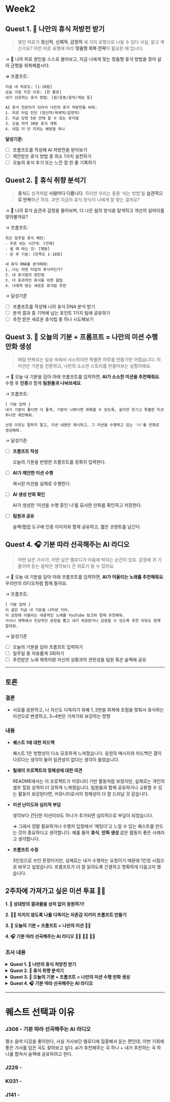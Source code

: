 # Week2

## Quest 1. **🌙 나만의 휴식 처방전 받기**

> 쌓인 피로가 **정신적**, **신체적**, **감정적** 세 가지 유형으로 나뉠 수 있다 사실, 알고 계신가요? 이런 피로 유형에 따라 **맞춤형 회복 전략**이 필요한 때 입니다.
> 

→ 💊 나의 피로 원인을 스스로 돌아보고, 지금 나에게 맞는 맞춤형 휴식 방법을 찾아 삶의 균형을 회복해봅시다.

**→** 프롬프트: 

```
지금 내 피로도: [1-10점]
오늘 가장 지친 이유: [한 줄로]
내가 선호하는 휴식 방법: [잠/운동/음악/게임 등]

AI 휴식 전문의가 되어서 나만의 휴식 처방전을 써줘:
1. 피로 타입 진단 (정신적/육체적/감정적)
2. 지금 당장 5분 안에 할 수 있는 휴식법
3. 오늘 저녁 30분 휴식 계획
4. 내일 더 안 지치는 예방법 하나
```

**달성기준:**

- [ ]  프롬프트를 작성해 AI 처방전을 받아보기
- [ ]  제안받은 휴식 방법 중 최소 1가지 실천하기
- [ ]  오늘의 휴식 후기 또는 느낀 점 한 줄 기록하기

## Quest 2. **🛌 휴식 취향 분석기**

> **휴식**도 성격처럼 **사람마다 다릅니다**. 하지만 우리는 종종 ‘쉬는 방법’을 **습관적으로 반복**하곤 하죠. 과연 지금의 휴식 방식이 나에게 잘 맞는 걸까요?
> 

→ 🧬 나의 휴식 습관과 감정을 돌아보며, 더 나은 쉼의 방식을 탐색하고 개선의 실마리를 찾아볼까요?

→ 프롬프트: 

```
최근 일주일 휴식 패턴:
- 주로 쉬는 시간대: [언제]
- 쉴 때 하는 것: [행동]
- 쉰 후 기분: [만족도 1-10점]

내 휴식 DNA를 분석해줘:
1. 나는 어떤 타입의 휴식러인가?
2. 내 휴식법의 장단점
3. 더 효과적인 휴식을 위한 꿀팁
4. 나에게 맞는 새로운 휴식법 추천
```

→ 달성기준

- [ ]  프롬프트를 작성해 나의 휴식 DNA 분석 받기
- [ ]  분석 결과 중 기억에 남는 포인트 1가지 팀에 공유하기
- [ ]  추천 받은 새로운 휴식법 중 하나 시도해보기

## Quest 3. **🧩 오늘의 기분 + 프롬프트 = 나만의 미션 수행 만화 생성**

> 매일 반복되는 일상 속에서 사소하지만 특별한 하루를 만들기란 어렵습니다. 이 미션은 기분을 전환하고, 나만의 소소한 스토리를 만들어보는 실험이에요.
> 

→ 🎯 오늘 내 기분을 담아 아래 프롬프트를 입력하면, **AI가 소소한 미션을 추천해줘요**. 수행 후 **인증**과 함께 **팀원들과 나눠보세요**.

→ 프롬프트: 

```
[ 기분 입력 ]
내가 기분이 좋다면 더 좋게, 기분이 나쁘다면 회복할 수 있도록, 쉽지만 웃기고 특별한 미션 하나만 제안해줘.

선정 이유는 말하지 말고, 미션 내용만 제시하고, 그 미션을 수행하고 있는 '나'를 만화로 생성해줘.
```

→ 달성기준

- [ ]  **프롬프트 작성**
    
    오늘의 기분을 반영한 프롬프트를 정확히 입력한다.
    
- [ ]  **AI가 제안한 미션 수행**
    
    제시된 미션을 실제로 수행한다.
    
- [ ]  **AI 생성 만화 확인**
    
    AI가 생성한 ‘미션을 수행 중인 나’를 묘사한 만화를 확인하고 저장한다.
    
- [ ]  **팀원과 공유**
    
    슬랙/협업 도구에 인증 이미지와 함께 공유하고, 짧은 코멘트를 남긴다.
    

## Quest 4. **🎧 기분 따라 선곡해주는 AI 라디오**

> 어떤 날은 가사가, 어떤 날은 멜로디가 마음에 박히는 순간이 있죠. 감정에 귀 기울이며 듣는 음악은 생각보다 큰 위로가 될 수 있어요.
> 

→ 🎵 오늘 내 기분을 담아 아래 프롬프트를 입력하면, **AI가 어울리는 노래를 추천해줘요**. 우리만의 라디오처럼 함께 들어요.

→ 프롬프트:

```
[ 기분 입력 ]
이 글은 지금 내 기분을 나타낸 거야.
이 감정에 어울리는 대중적인 노래를 YouTube 링크와 함께 추천해줘.
가사나 제목에서 인상적인 문장을 뽑고 내가 위로받거나 감동할 수 있도록 추천 이유도 함께 알려줘.
```

→ 달성기준

- [ ]  오늘의 기분을 담아 프롬프트 입력하기
- [ ]  일주일 중 자유롭게 3회하기
- [ ]  추천받은 노래 제목이랑 자신의 상황과의 관련성을 팀원 혹은 슬랙에 공유

---

## 토론

### 결론

- 서로를 응원하고, 나 자신도 다독이기 위해 1, 2번을 회복에 초점을 맞춰서 휴식하는 미션으로 변경하고, 3~4번은 가져가되 보강하는 방향

### 내용

- **퀘스트 1에 대한 피드백**
    
    퀘스트 1은 방향성이 다소 모호하게 느껴졌습니다. 응원의 메시지와 피드백은 결이 다르다는 생각이 들어 일관성이 없다는 생각이 들었습니다.
    
- **릴레이 프로젝트의 정체성에 대한 의견**
    
    README에서는 이 프로젝트가 커뮤니티 기반 활동처럼 보였지만, 실제로는 개인의 셀프 힐링 성격이 더 강하게 느껴졌습니다. 팀원들과 함께 공유하거나 교류할 수 있는 활동이 보강된다면, 커뮤니티로서의 정체성이 더 잘 드러날 것 같습니다.
    
- **미션 난이도와 심리적 부담**
    
    생각보다 간단한 미션이라도 하나가 추가되면 심리적으로 부담이 되었습니다.
    
    ⇒ 그래서 정말 필요하거나 수행자 입장에서 ‘재밌다’고 느낄 수 있는 퀘스트를 만드는 것이 중요하다고 생각합니다. 예를 들어 **휴식**, **만화 생성** 같은 활동이 좋은 사례라고 생각합니다.
    
- **프롬프트 수정**
    
    3인칭으로 쓰인 문장이지만, 실제로는 내가 수행하는 요청이기 때문에 1인칭 시점으로 바꾸고 싶었습니다. 프롬프트가 더 잘 읽히도록 간결하고 명확하게 다듬고자 했습니다.
    

## 2주차에 가져가고 싶은 미션 투표 👍🏼

**1. 🎨 상대방의 결과물을 상처 없이 응원하기!**

**2. 🧘‍♀️ 지치지 않도록 나를 다독이는 자존감 지키미 프롬프트 만들기** 

**3. 🧩 오늘의 기분 + 프롬프트 = 나만의 미션** 👍🏼

**4. 🎧 기분 따라 선곡해주는 AI 라디오** 👍🏼 👍🏼 👍🏼

### 조사 내용

<details>
    <summary><b>Quest 1. 🌙 나만의 휴식 처방전 받기</b></summary>
    
    ### 🙋 왜 이 퀘스트가 필요할까요?
    
    쌓인 피로가 **정신적**, **신체적**, **감정적** 세 가지 유형으로 나뉠 수 있다는 사실은 최근 연구에서도 확인됩니다. 이런 피로 유형에 따라 **맞춤형 회복 전략**이 필요하기 때문입니다.
    
    ### 🧠 최근 과학적 근거 및 출처
    
    - [**정신적 피로**(Directed Attention Fatigue)는 자연 환경에 노출되거나 휴식 활동을 통해 전환 집중력을 회복할 수 있다는 연구 결과가 있습니다.](https://www.researchgate.net/publication/381411639_Recovery_methods_to_reduce_fatigue_among_athletes_A_systematic_review_and_future_directions?utm_source=chatgpt.com)
    - [**신체적 피로**의 경우, 인터벌 휴식(운동 사이 짧은 휴식)이 지속적인 운동보다 근육 회복에 더 유리하다는 실험 결과도 있습니다.](https://www.nature.com/articles/s41598-025-91193-8?utm_source=chatgpt.com)
    - [또한, 작은 휴식(5분 이내 스트레칭이나 호흡 등)도 근육 피로 및 스트레스 호르몬 수준을 효과적으로 낮추는 것으로 나타났습니다. 동일 맥락에서 마사지나 명상처럼 정신적 회복을 돕는 심리적 전략도 회복에 기여합니다.](https://www.nature.com/articles/s41598-025-91193-8?utm_source=chatgpt.com)
</details>
    
<details>
    <summary><b>Quest 2. 🛌 휴식 취향 분석기</b></summary>
    
    ### 🙋 왜 이 퀘스트가 필요할까요?
    
    사람마다 효과적으로 회복되는 방식이 다릅니다. **자신의 휴식 성향(DNA)**을 이해하는 것은 **피로**를 효과적으로 **관리**하고 **삶의 활력**을 유지하는 데 핵심입니다.
    
    ### 🧠 최근 과학적 근거 및 출처
    
    - [**휴식 시간대와 생체 리듬**(아침형/저녁형)이 회복 효과에 영향을 줄 수 있다는 연구가 지속적으로 보고되고 있습니다. 생체 리듬에 맞춘 휴식이 피로 회복에 더 유리합니다.](https://www.mdpi.com/2411-5142/7/1/22?utm_source=chatgpt.com)
    - [또한, 자신이 어떤 방식으로 회복되는지를 **자기 인식**하는 수준이 높은 사람일수록 스트레스 저항력과 회복 속도가 더 높다는 연구가 있습니다.](https://www.mdpi.com/2411-5142/7/1/22?utm_source=chatgpt.com)
    - [마지막으로, 단순한 휴식보다 **자신에게 맞는 활동을 선택하는 휴식**이 기분 안정과 스트레스 감소에 더 효과적이라는 증거가 있습니다.](https://www.researchgate.net/publication/381411639_Recovery_methods_to_reduce_fatigue_among_athletes_A_systematic_review_and_future_directions?utm_source=chatgpt.com)
</details>

<details>
    <summary><b>Quest 3. 🧩 오늘의 기분 + 프롬프트 = 나만의 미션 수행 만화 생성</b></summary>
    
    ### 🙋 왜 이 퀘스트가 필요한가요?
    
    - **감정 인식과 표현은 정신 건강 회복에 핵심**입니다.
    - **작은 미션 수행을 통한 성취감**은 우울감이나 불안감을 완화시키고, 긍정적 행동 변화를 촉진합니다.
    - **시각적 피드백(만화 등)을 통한 자기 인식 강화**는 자기효능감과 정서적 안정감을 높이는 데 효과적이라는 연구가 있습니다.
    
    ### 🧠 과학적 근거 및 출처
    
    1. **감정 표현과 회복**
        - 감정을 글이나 이미지로 표현하는 것이 스트레스 완화에 도움을 준다는 연구 (Pennebaker & Smyth, 2016, *Opening Up by Writing It Down*).
    2. **소규모 목표 달성과 자기효능감**
        - 작은 목표 수행은 긍정적 강화와 연결되어 우울증 증상 개선에 기여 (Bandura, 1997, *Self-efficacy: The exercise of control*).
    3. **시각적 피드백과 자기 인식**
        - 만화나 그림 같은 시각적 표현이 자기 인식을 증진시키고 감정 조절 능력을 향상시킨다는 연구 (Kress & van Leeuwen, 2021, *Reading Images: The Grammar of Visual Design*).
</details>
        
<details>
    <summary><b>Quest 4. 🎧 기분 따라 선곡해주는 AI 라디오</b></summary>
    
    ### 🙋 왜 이 퀘스트가 필요한가요?
    
    - **음악은 감정 조절과 스트레스 해소에 강력한 도구**입니다. 특정 감정 상태에 맞춘 음악 감상은 기분 전환과 안정에 도움을 줍니다.
    - **대중적인 노래는 사회적 연결감을 증진**시키며, 공감과 위로를 더 쉽게 경험하게 합니다.
    - **가사와 제목에서 감정을 드러내는 문장을 통해 정서적 공감대 형성**은 회복력 강화에 긍정적 영향을 미칩니다.
    
    ### 🧠 과학적 근거 및 출처
    
    1. **음악과 감정 조절**
        - 음악 감상이 스트레스 호르몬 코르티솔 수치를 낮추고 심박수를 안정시키는 효과 (Chanda & Levitin, 2013, *The neurochemistry of music*).
    2. **사회적 공감과 음악**
        - 대중음악은 청취자 간 공감과 소속감을 증진 (Tarr et al., 2014, *Music and social bonding*).
    3. **언어적 정서 표현과 회복**
        - 가사에 표현된 감정과 메시지가 정서적 회복과 자기성찰에 기여 (Lonsdale & North, 2011, *Musical taste and emotional responses*).
</details>


---

# 퀘스트 선택과 이유

### J306 - 기분 따라 선곡해주는 AI 라디오
평소 음악 디깅을 좋아한다, 사실 가사보단 멜로디에 집중해서 듣는 편인데, 이번 기회에 좋은 가사를 담은 곡도 찾아보고 싶다. ai가 추천해주는 곡 하나 + 내가 추천하는 곡 하나를 합쳐서 슬랙에 공유하려고 한다.

### J229 -

### K031 - 

### J141 - 
